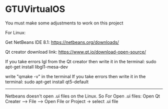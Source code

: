 # GTUVirtualOS

You must make some adjustments to work on this project

For Linux:

Get NetBeans IDE 8.1:
https://netbeans.org/downloads/

Qt creator download link:
https://www.qt.io/download-open-source/

If you take errors Igl from the Qt creator then write it in the terminal:
sudo apt-get install libgl1-mesa-dev

write "qmake -v" in the terminal If you take errors then write it in the terminal:
sudo apt-get install qt5-default

********************************************************************************

Netbeans doesn't open .ui files on the Linux.
So For Open .ui files:
Open Qt Creater --> File --> Open File or Project -> select .ui file

